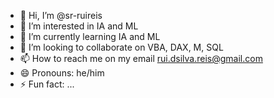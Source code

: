 - 👋 Hi, I’m @sr-ruireis
- 👀 I’m interested in IA and ML
- 🌱 I’m currently learning IA and ML
- 💞️ I’m looking to collaborate on VBA, DAX, M, SQL
- 📫 How to reach me on my email rui.dsilva.reis@gmail.com
- 😄 Pronouns: he/him
- ⚡ Fun fact: ...

<!---
sr-ruireis/sr-ruireis is a ✨ special ✨ repository because its `README.md` (this file) appears on your GitHub profile.
You can click the Preview link to take a look at your changes.
--->
